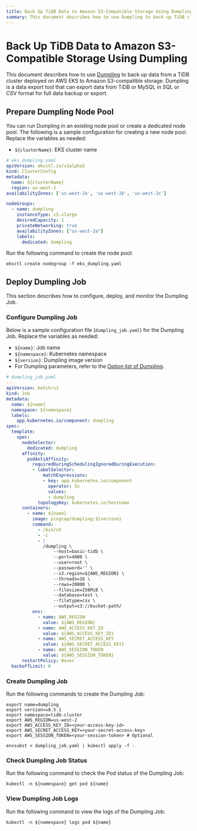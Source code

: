 ```yaml
---
title: Back Up TiDB Data to Amazon S3-Compatible Storage Using Dumpling
summary: This document describes how to use Dumpling to back up TiDB cluster data to Amazon S3-compatible storage.
---
```


# Back Up TiDB Data to Amazon S3-Compatible Storage Using Dumpling

This document describes how to use [Dumpling](https://docs.pingcap.com/tidb/stable/dumpling-overview/) to back up data from a TiDB cluster deployed on AWS EKS to Amazon S3-compatible storage. Dumpling is a data export tool that can export data from TiDB or MySQL in SQL or CSV format for full data backup or export.

## Prepare Dumpling Node Pool

You can run Dumpling in an existing node pool or create a dedicated node pool. The following is a sample configuration for creating a new node pool. Replace the variables as needed:

- `${clusterName}`: EKS cluster name

```yaml
# eks_dumpling.yaml
apiVersion: eksctl.io/v1alpha5
kind: ClusterConfig
metadata:
  name: ${clusterName}
  region: us-west-2
availabilityZones: ['us-west-2a', 'us-west-2b', 'us-west-2c']

nodeGroups:
  - name: dumpling
    instanceType: c5.xlarge
    desiredCapacity: 1
    privateNetworking: true
    availabilityZones: ["us-west-2a"]
    labels:
      dedicated: dumpling
```

Run the following command to create the node pool:

```shell
eksctl create nodegroup -f eks_dumpling.yaml
```

## Deploy Dumpling Job

This section describes how to configure, deploy, and monitor the Dumpling Job.

### Configure Dumpling Job

Below is a sample configuration file (`dumpling_job.yaml`) for the Dumpling Job. Replace the variables as needed:

- `${name}`: Job name
- `${namespace}`: Kubernetes namespace
- `${version}`: Dumpling image version
- For Dumpling parameters, refer to the [Option list of Dumpling](https://docs.pingcap.com/tidb/stable/dumpling-overview/#option-list-of-dumpling).

```yaml
# dumpling_job.yaml
---
apiVersion: batch/v1
kind: Job
metadata:
  name: ${name}
  namespace: ${namespace}
  labels:
    app.kubernetes.io/component: dumpling
spec:
  template:
    spec:
      nodeSelector:
        dedicated: dumpling
      affinity:
        podAntiAffinity:
          requiredDuringSchedulingIgnoredDuringExecution:
          - labelSelector:
              matchExpressions:
              - key: app.kubernetes.io/component
                operator: In
                values:
                - dumpling
            topologyKey: kubernetes.io/hostname
      containers:
        - name: ${name}
          image: pingcap/dumpling:${version}
          command:
            - /bin/sh
            - -c
            - |
              /dumpling \
                  --host=basic-tidb \
                  --port=4000 \
                  --user=root \
                  --password='' \
                  --s3.region=${AWS_REGION} \
                  --threads=16 \
                  --rows=20000 \
                  --filesize=256MiB \
                  --database=test \
                  --filetype=csv \
                  --output=s3://bucket-path/
          env:
            - name: AWS_REGION
              value: ${AWS_REGION}
            - name: AWS_ACCESS_KEY_ID
              value: ${AWS_ACCESS_KEY_ID}
            - name: AWS_SECRET_ACCESS_KEY
              value: ${AWS_SECRET_ACCESS_KEY}
            - name: AWS_SESSION_TOKEN
              value: ${AWS_SESSION_TOKEN}
      restartPolicy: Never
  backoffLimit: 0
```

### Create Dumpling Job

Run the following commands to create the Dumpling Job:

```shell
export name=dumpling
export version=v8.5.1
export namespace=tidb-cluster
export AWS_REGION=us-west-2
export AWS_ACCESS_KEY_ID=<your-access-key-id>
export AWS_SECRET_ACCESS_KEY=<your-secret-access-key>
export AWS_SESSION_TOKEN=<your-session-token> # Optional

envsubst < dumpling_job.yaml | kubectl apply -f -
```

### Check Dumpling Job Status

Run the following command to check the Pod status of the Dumpling Job:

```shell
kubectl -n ${namespace} get pod ${name}
```

### View Dumpling Job Logs

Run the following command to view the logs of the Dumpling Job:

```shell
kubectl -n ${namespace} logs pod ${name}
```